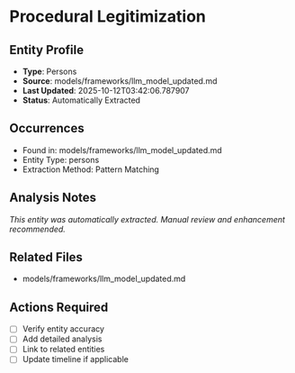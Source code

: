 # Procedural Legitimization

## Entity Profile
- **Type**: Persons
- **Source**: models/frameworks/llm_model_updated.md
- **Last Updated**: 2025-10-12T03:42:06.787907
- **Status**: Automatically Extracted

## Occurrences
- Found in: models/frameworks/llm_model_updated.md
- Entity Type: persons
- Extraction Method: Pattern Matching

## Analysis Notes
*This entity was automatically extracted. Manual review and enhancement recommended.*

## Related Files
- models/frameworks/llm_model_updated.md

## Actions Required
- [ ] Verify entity accuracy
- [ ] Add detailed analysis
- [ ] Link to related entities
- [ ] Update timeline if applicable
